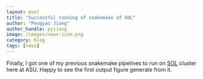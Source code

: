 ```yaml
---
layout: post
title: "Successful running of snakemake of SOL"
author: "Pengyao Jiang"
author_handle: pyjiang
image: /images/news-icon.png
category: blog
tags: [news]
---
```

Finally, I got one of my previous snakemake pipelines to run on [SOL] cluster here at ASU.
Happy to see the first output figure generate from it.

[SOL]:https://asurc.atlassian.net/wiki/spaces/RC/overview?homepageId=45711712